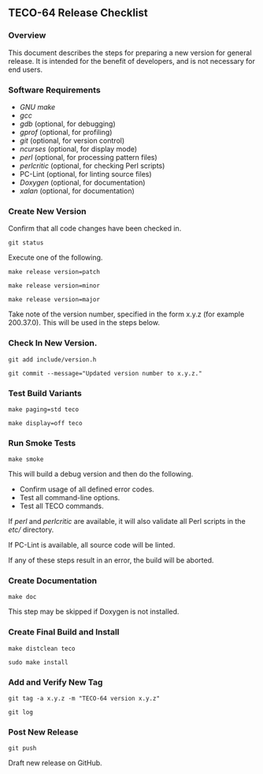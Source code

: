 ﻿## TECO-64 Release Checklist

### Overview

This document describes the steps for preparing a new version for general release.
It is intended for the benefit of developers, and is not necessary for end users.

### Software Requirements

- *GNU make*
- *gcc*
- *gdb* (optional, for debugging)
- *gprof* (optional, for profiling)
- *git* (optional, for version control)
- *ncurses* (optional, for display mode)
- *perl* (optional, for processing pattern files)
- *perlcritic* (optional, for checking Perl scripts)
- PC-Lint (optional, for linting source files)
- *Doxygen* (optional, for documentation)
- *xalan* (optional, for documentation)

### Create New Version

Confirm that all code changes have been checked in.

`git status`

Execute one of the following.

`make release version=patch`

`make release version=minor`

`make release version=major`

Take note of the version number, specified in the form x.y.z
(for example 200.37.0).
This will be used in the steps below.

### Check In New Version.

`git add include/version.h`

`git commit --message="Updated version number to x.y.z."`

### Test Build Variants

`make paging=std teco`

`make display=off teco`

### Run Smoke Tests

`make smoke`

This will build a debug version and then do the following.

- Confirm usage of all defined error codes.
- Test all command-line options.
- Test all TECO commands.

If *perl* and *perlcritic* are available, it will also validate all Perl scripts
in the *etc/* directory.

If PC-Lint is available, all source code will be linted.

If any of these steps result in an error, the build will be aborted.

### Create Documentation

`make doc`

This step may be skipped if Doxygen is not installed.

### Create Final Build and Install

`make distclean teco`

`sudo make install`

### Add and Verify New Tag

`git tag -a x.y.z -m "TECO-64 version x.y.z"`

`git log`

### Post New Release

`git push`

Draft new release on GitHub.

